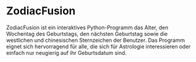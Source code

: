 # ZodiacFusion
ZodiacFusion ist ein interaktives Python-Programm das Alter, den Wochentag des Geburtstags, den nächsten Geburtstag sowie die westlichen und chinesischen Sternzeichen der Benutzer. Das Programm eignet sich hervorragend für alle, die sich für Astrologie interessieren oder einfach nur neugierig auf ihr Geburtsdatum sind.
